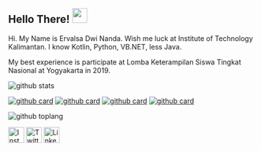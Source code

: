 ## Hello There! <img src="https://raw.githubusercontent.com/iampavangandhi/iampavangandhi/master/gifs/Hi.gif" width="30px"></h2>

Hi. My Name is Ervalsa Dwi Nanda. Wish me luck at Institute of Technology Kalimantan. I know Kotlin, Python, VB.NET, less Java.

My best experience is participate at Lomba Keterampilan Siswa Tingkat Nasional at Yogyakarta in 2019.

![github stats](https://github-readme-stats.vercel.app/api?username=wival08&show_icons=true&theme=dark)

[![github card](https://github-readme-stats.vercel.app/api/pin/?username=wival08&repo=RPG-BATTLE&theme=tokyonight)](https://github.com/wival08/RPG-Battle)
[![github card](https://github-readme-stats.vercel.app/api/pin/?username=wival08&repo=Dicoding-BAJP-Submission1&theme=tokyonight)](https://github.com/wival08/Dicoding-BAJP-Submission1)
[![github card](https://github-readme-stats.vercel.app/api/pin/?username=wival08&repo=All-Hello-World-Programming-Language&theme=tokyonight)](https://github.com/wival08/All-Hello-World-Programming-Language)
[![github card](https://github-readme-stats.vercel.app/api/pin/?username=wival08&repo=Simple-CRUD-RoomDatabase=tokyonight)](https://github.com/wival08/Simple-CRUD-RoomDatabase) 


![github toplang](https://github-readme-stats.vercel.app/api/top-langs/?username=wival08&layout=compact&theme=prussian)



<a href="https://www.instagram.com/ervalsananda" target="_blank"><img src="https://img.shields.io/badge/Instagram-%23E4405F.svg?&style=flat-square&logo=instagram&logoColor=white" height="32px" alt="Instagram"></a>
<a href="https://www.twitter.com/ErvalsaDN" target="_blank"><img src="https://img.shields.io/badge/twitter-%231DA1F2.svg?&style=for-the-badge&logo=twitter&logoColor=white" height="32px" alt="Twitter"></a>
<a href="https://www.linkedin.com/in/ervalsa/" target="_blank"><img src="https://img.shields.io/badge/linkedin-%231DA1F2.svg?&style=for-the-badge&logo=linkedin&logoColor=white" height="32px" alt="LinkedIn"></a>

